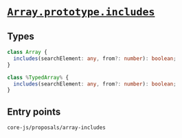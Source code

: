 # [`Array.prototype.includes`](https://github.com/tc39/proposal-Array.prototype.includes)

## Types

```ts
class Array {
  includes(searchElement: any, from?: number): boolean;
}

class %TypedArray% {
  includes(searchElement: any, from?: number): boolean;
}
```

## Entry points



```
core-js/proposals/array-includes
```
